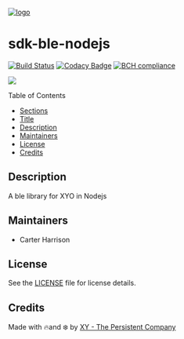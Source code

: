 [logo]:https://cdn.xy.company/img/brand/XYO_full_colored.png

[![logo]](https://xyo.network)

# sdk-ble-nodejs

[![Build Status](https://travis-ci.com/XYOracleNetwork/sdk-ble-nodejs.svg?token=pZupZyvUXyv7kQHGUhCq&branch=master)](https://travis-ci.com/XYOracleNetwork/sdk-ble-nodejs) [![Codacy Badge](https://api.codacy.com/project/badge/Grade/cbdeddb27ad341ca800fcb33d5ddcc74)](https://www.codacy.com?utm_source=github.com&amp;utm_medium=referral&amp;utm_content=XYOracleNetwork/sdk-ble-nodejs&amp;utm_campaign=Badge_Grade)
[![BCH compliance](https://bettercodehub.com/edge/badge/XYOracleNetwork/sdk-ble-nodejs?branch=master&token=0a850d0bbc4211fc12aae7794027244a8539e5a1)](https://bettercodehub.com/)

[![](https://img.shields.io/gitter/room/XYOracleNetwork/Stardust.svg)](https://gitter.im/XYOracleNetwork/Dev)

Table of Contents

- [Sections](#sections)
- [Title](#sdk-ble-nodejs)
- [Description](#description)
- [Maintainers](#maintainers)
- [License](#license)
- [Credits](#credits)

## Description

A ble library for XYO in Nodejs

## Maintainers
- Carter Harrison

## License

See the [LICENSE](LICENSE) file for license details.

## Credits

Made with 🔥and ❄️ by [XY - The Persistent Company](https://www.xy.company)
